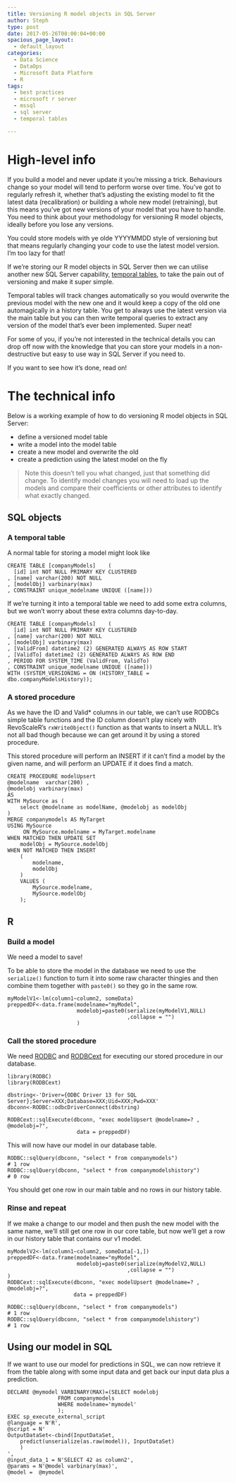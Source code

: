 ```yaml
---
title: Versioning R model objects in SQL Server
author: Steph
type: post
date: 2017-05-26T08:00:04+00:00
spacious_page_layout:
  - default_layout
categories:
  - Data Science
  - DataOps
  - Microsoft Data Platform
  - R
tags:
  - best practices
  - microsoft r server
  - mssql
  - sql server
  - temporal tables

---
```

# High-level info

If you build a model and never update it you&#8217;re missing a trick. Behaviours change so your model will tend to perform worse over time. You&#8217;ve got to regularly refresh it, whether that&#8217;s adjusting the existing model to fit the latest data (recalibration) or building a whole new model (retraining), but this means you&#8217;ve got new versions of your model that you have to handle. You need to think about your methodology for versioning R model objects, ideally before you lose any versions.

You could store models with ye olde YYYYMMDD style of versioning but that means regularly changing your code to use the latest model version. I&#8217;m too lazy for that!

If we&#8217;re storing our R model objects in SQL Server then we can utilise another new SQL Server capability, [temporal tables][1], to take the pain out of versioning and make it super simple.

Temporal tables will track changes automatically so you would overwrite the previous model with the new one and it would keep a copy of the old one automagically in a history table. You get to always use the latest version via the main table but you can then write temporal queries to extract any version of the model that&#8217;s ever been implemented. Super neat!

For some of you, if you&#8217;re not interested in the technical details you can drop off now with the knowledge that you can store your models in a non-destructive but easy to use way in SQL Server if you need to.

If you want to see how it&#8217;s done, read on!

# The technical info

Below is a working example of how to do versioning R model objects in SQL Server:

  * define a versioned model table
  * write a model into the model table
  * create a new model and overwrite the old
  * create a prediction using the latest model on the fly

> Note this doesn&#8217;t tell you what changed, just that something did change. To identify model changes you will need to load up the models and compare their coefficients or other attributes to identify what exactly changed. 

## SQL objects

### A temporal table

A normal table for storing a model might look like

    CREATE TABLE [companyModels]    (  
      [id] int NOT NULL PRIMARY KEY CLUSTERED   
    , [name] varchar(200) NOT NULL      
    , [modelObj] varbinary(max)    
    , CONSTRAINT unique_modelname UNIQUE ([name]))
    

If we&#8217;re turning it into a temporal table we need to add some extra columns, but we won&#8217;t worry about these extra columns day-to-day.

<pre><code class="sql">CREATE TABLE [companyModels]    (  
  [id] int NOT NULL PRIMARY KEY CLUSTERED   
, [name] varchar(200) NOT NULL      
, [modelObj] varbinary(max)    
, [ValidFrom] datetime2 (2) GENERATED ALWAYS AS ROW START  
, [ValidTo] datetime2 (2) GENERATED ALWAYS AS ROW END  
, PERIOD FOR SYSTEM_TIME (ValidFrom, ValidTo)  
, CONSTRAINT unique_modelname UNIQUE ([name]))
WITH (SYSTEM_VERSIONING = ON (HISTORY_TABLE = dbo.companyModelsHistory));  
</code></pre>

### A stored procedure

As we have the ID and Valid* columns in our table, we can&#8217;t use RODBCs simple table functions and the ID column doesn&#8217;t play nicely with RevoScaleR&#8217;s `rxWriteObject()` function as that wants to insert a NULL. It&#8217;s not all bad though because we can get around it by using a stored procedure.

This stored procedure will perform an INSERT if it can&#8217;t find a model by the given name, and will perform an UPDATE if it does find a match.

<pre><code class="sql">CREATE PROCEDURE modelUpsert
@modelname  varchar(200) , 
@modelobj varbinary(max) 
AS
WITH MySource as (
    select @modelname as modelName, @modelobj as modelObj
)
MERGE companymodels AS MyTarget
USING MySource
     ON MySource.modelname = MyTarget.modelname
WHEN MATCHED THEN UPDATE SET 
    modelObj = MySource.modelObj
WHEN NOT MATCHED THEN INSERT
    (
        modelname, 
        modelObj
    )
    VALUES (
        MySource.modelname, 
        MySource.modelObj
    );
</code></pre>

## R

### Build a model

We need a model to save!

To be able to store the model in the database we need to use the `serialize()` function to turn it into some raw character thingies and then combine them together with `paste0()` so they go in the same row.

<pre><code class="r">myModelV1&lt;-lm(column1~column2, someData)
preppedDF&lt;-data.frame(modelname="myModel",
                      modelobj=paste0(serialize(myModelV1,NULL)
                                      ,collapse = "")
                      )
</code></pre>

### Call the stored procedure

We need [RODBC]() and [RODBCext]() for executing our stored procedure in our database.

<pre><code class="r">library(RODBC)
library(RODBCext)

dbstring&lt;-'Driver={ODBC Driver 13 for SQL Server};Server=XXX;Database=XXX;Uid=XXX;Pwd=XXX'
dbconn&lt;-RODBC::odbcDriverConnect(dbstring)

RODBCext::sqlExecute(dbconn, "exec modelUpsert @modelname=? , @modelobj=?",
                      data = preppedDF)
</code></pre>

This will now have our model in our database table.

<pre><code class="r">RODBC::sqlQuery(dbconn, "select * from companymodels")
# 1 row
RODBC::sqlQuery(dbconn, "select * from companymodelshistory")
# 0 row
</code></pre>

You should get one row in our main table and no rows in our history table.

### Rinse and repeat

If we make a change to our model and then push the new model with the same name, we&#8217;ll still get one row in our core table, but now we&#8217;ll get a row in our history table that contains our v1 model.

<pre><code class="r">myModelV2&lt;-lm(column1~column2, someData[-1,])
preppedDF&lt;-data.frame(modelname="myModel",
                      modelobj=paste0(serialize(myModelV2,NULL)
                                      ,collapse = "")
)
RODBCext::sqlExecute(dbconn, "exec modelUpsert @modelname=? , @modelobj=?",
                     data = preppedDF)

RODBC::sqlQuery(dbconn, "select * from companymodels")
# 1 row
RODBC::sqlQuery(dbconn, "select * from companymodelshistory")
# 1 row
</code></pre>

## Using our model in SQL

If we want to use our model for predictions in SQL, we can now retrieve it from the table along with some input data and get back our input data plus a prediction.

<pre><code class="sql">DECLARE @mymodel VARBINARY(MAX)=(SELECT modelobj 
                FROM companymodels 
                WHERE modelname='mymodel'
                );
EXEC sp_execute_external_script
@language = N'R',  
@script = N'
OutputDataSet&lt;-cbind(InputDataSet,
    predict(unserialize(as.raw(model)), InputDataSet)
    )
',
@input_data_1 = N'SELECT 42 as column2',  
@params = N'@model varbinary(max)',  
@model =  @mymodel 
</code></pre>

 [1]: https://docs.microsoft.com/en-us/sql/relational-databases/tables/temporal-tables
